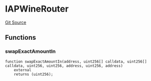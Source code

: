 # IAPWineRouter
[Git Source](https://github.com/Swivel-Finance/illuminate/blob/76b26ef748dc63cf89e3fa660df1bda262dcef15/src/interfaces/IAPWineRouter.sol)


## Functions
### swapExactAmountIn


```solidity
function swapExactAmountIn(address, uint256[] calldata, uint256[] calldata, uint256, uint256, address, uint256, address)
    external
    returns (uint256);
```


